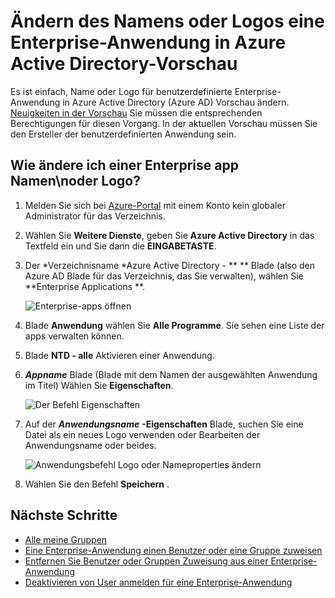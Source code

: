 <properties
    pageTitle="Ändern des Namens oder Logos eine Enterprise-Anwendung in Azure Active Directory Vorschau | Microsoft Azure"
    description="Name oder Logo für benutzerdefinierte Enterprise-Anwendung in Azure Active Directory ändern"
    services="active-directory"
    documentationCenter=""
    authors="curtand"
    manager="femila"
    editor=""/>

<tags
    ms.service="active-directory"
    ms.workload="identity"
    ms.tgt_pltfrm="na"
    ms.devlang="na"
    ms.topic="article"
    ms.date="09/30/2016"
    ms.author="curtand"/>

# <a name="change-the-name-or-logo-of-an-enterprise-app-in-azure-active-directory-preview"></a>Ändern des Namens oder Logos eine Enterprise-Anwendung in Azure Active Directory-Vorschau

Es ist einfach, Name oder Logo für benutzerdefinierte Enterprise-Anwendung in Azure Active Directory (Azure AD) Vorschau ändern. [Neuigkeiten in der Vorschau](active-directory-preview-explainer.md) Sie müssen die entsprechenden Berechtigungen für diesen Vorgang. In der aktuellen Vorschau müssen Sie den Ersteller der benutzerdefinierten Anwendung sein.

## <a name="how-do-i-change-an-enterprise-apps-name-or-logo"></a>Wie ändere ich einer Enterprise app Namen\noder Logo?

1. Melden Sie sich bei [Azure-Portal](https://portal.azure.com) mit einem Konto kein globaler Administrator für das Verzeichnis.

2. Wählen Sie **Weitere Dienste**, geben Sie **Azure Active Directory** in das Textfeld ein und Sie dann die **EINGABETASTE**.

3. Der *Verzeichnisname *Azure Active Directory - ** ** Blade (also den Azure AD Blade für das Verzeichnis, das Sie verwalten), wählen Sie **Enterprise Applications **.

    ![Enterprise-apps öffnen](./media/active-directory-coreapps-change-app-logo-azure-portal/open-enterprise-apps.png)

4. Blade **Anwendung** wählen Sie **Alle Programme**. Sie sehen eine Liste der apps verwalten können.

5. Blade **NTD - alle** Aktivieren einer Anwendung.

6. ***Appname*** Blade (Blade mit dem Namen der ausgewählten Anwendung im Titel) Wählen Sie **Eigenschaften**.

    ![Der Befehl Eigenschaften](./media/active-directory-coreapps-change-app-logo-azure-portal/select-app.png)

7. Auf der ***Anwendungsname*** **-Eigenschaften** Blade, suchen Sie eine Datei als ein neues Logo verwenden oder Bearbeiten der Anwendungsname oder beides.

    ![Anwendungsbefehl Logo oder Nameproperties ändern](./media/active-directory-coreapps-change-app-logo-azure-portal/change-logo.png)

8. Wählen Sie den Befehl **Speichern** .

## <a name="next-steps"></a>Nächste Schritte

- [Alle meine Gruppen](active-directory-groups-view-azure-portal.md)
- [Eine Enterprise-Anwendung einen Benutzer oder eine Gruppe zuweisen](active-directory-coreapps-assign-user-azure-portal.md)
- [Entfernen Sie Benutzer oder Gruppen Zuweisung aus einer Enterprise-Anwendung](active-directory-coreapps-remove-assignment-azure-portal.md)
- [Deaktivieren von User anmelden für eine Enterprise-Anwendung](active-directory-coreapps-disable-app-azure-portal.md)
